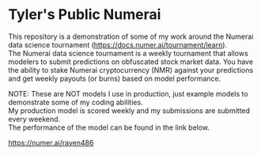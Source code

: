 # Tyler's Public Numerai 

This repository is a demonstration of some of my work around the Numerai data science tournament (https://docs.numer.ai/tournament/learn).  
The Numerai data science tournament is a weekly tournament that allows modelers to submit predictions on obfuscated stock market data. 
You have the ability to stake Numerai cryptocurrency (NMR) against your predictions and get weekly payouts (or burns) based on model performance. 



NOTE: These are NOT models I use in production, just example models to demonstrate some of my coding abilities. \
My production model is scored weekly and my submissions are submitted every weekend.  \
The performance of the model can be found in the link below.  

https://numer.ai/raven486
